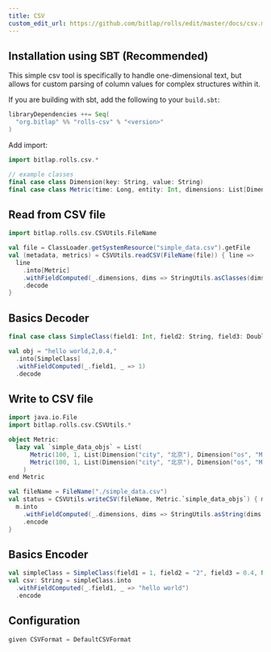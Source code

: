 ```yaml
---
title: CSV
custom_edit_url: https://github.com/bitlap/rolls/edit/master/docs/csv.md
---
```


## Installation using SBT (Recommended)

This simple csv tool is specifically to handle one-dimensional text, but allows for custom parsing of column values for complex structures within it.

If you are building with sbt, add the following to your `build.sbt`:

```scala
libraryDependencies ++= Seq(
  "org.bitlap" %% "rolls-csv" % "<version>"
)
```

Add import:
```scala mdoc
import bitlap.rolls.csv.*

// example classes
final case class Dimension(key: String, value: String)
final case class Metric(time: Long, entity: Int, dimensions: List[Dimension], metricName: String, metricValue: Int)
```

## Read from CSV file

```scala
import bitlap.rolls.csv.CSVUtils.FileName

val file = ClassLoader.getSystemResource("simple_data.csv").getFile
val (metadata, metrics) = CSVUtils.readCSV(FileName(file)) { line =>
  line
    .into[Metric]
    .withFieldComputed(_.dimensions, dims => StringUtils.asClasses(dims)((k, v) => Dimension(k, v)))
    .decode
}
```

## Basics Decoder

```scala mdoc
final case class SimpleClass(field1: Int, field2: String, field3: Double, field4Opt: Option[String])

val obj = "hello world,2,0.4,"
  .into[SimpleClass]
  .withFieldComputed(_.field1, _ => 1)
  .decode
```

## Write to CSV file

```scala mdoc
import java.io.File
import bitlap.rolls.csv.CSVUtils.*

object Metric:
  lazy val `simple_data_objs` = List(
      Metric(100, 1, List(Dimension("city", "北京"), Dimension("os", "Mac")), "vv", 1),
      Metric(100, 1, List(Dimension("city", "北京"), Dimension("os", "Mac")), "pv", 2),
    )
end Metric

val fileName = FileName("./simple_data.csv")
val status = CSVUtils.writeCSV(fileName, Metric.`simple_data_objs`) { m =>
  m.into
    .withFieldComputed(_.dimensions, dims => StringUtils.asString(dims.map(f => f.key -> f.value).toList))
    .encode
}
```

## Basics Encoder

```scala mdoc
val simpleClass = SimpleClass(field1 = 1, field2 = "2", field3 = 0.4, None)
val csv: String = simpleClass.into
  .withFieldComputed(_.field1, _ => "hello world")
  .encode
```

## Configuration

```scala mdoc
given CSVFormat = DefaultCSVFormat
```